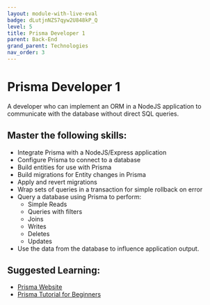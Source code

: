 ```yaml
---
layout: module-with-live-eval
badge: dLutjnNZS7qyw2U848kP_Q
level: 5
title: Prisma Developer 1
parent: Back-End
grand_parent: Technologies
nav_order: 3
---
```

# Prisma Developer 1

A developer who can implement an ORM in a NodeJS application to communicate with the database without direct SQL queries.

## Master the following skills:

- Integrate Prisma with a NodeJS/Express application
- Configure Prisma to connect to a database
- Build entities for use with Prisma
- Build migrations for Entity changes in Prisma
- Apply and revert migrations
- Wrap sets of queries in a transaction for simple rollback on error
- Query a database using Prisma to perform:
  - Simple Reads
  - Queries with filters
  - Joins
  - Writes
  - Deletes
  - Updates
- Use the data from the database to influence application output.

## Suggested Learning:

- [Prisma Website](https://www.prisma.io/)
- [Prisma Tutorial for Beginners](https://www.youtube.com/watch?v=E37-33M6Ypk)
